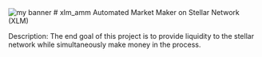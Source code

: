 <img src="https://user-images.githubusercontent.com/99990404/159830562-1cefd887-2891-4abb-a52e-9712c7f149e6.jpeg" alt="my banner">
# xlm_amm
 Automated Market Maker on Stellar Network (XLM)

Description:
The end goal of this project is to provide liquidity to the stellar network while simultaneously make money in the process.

